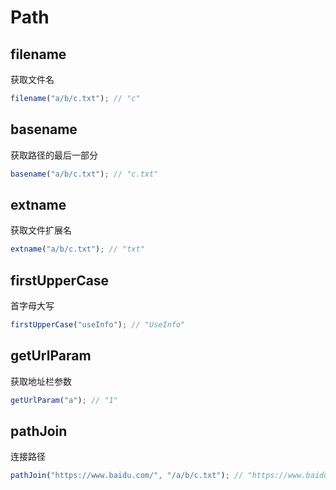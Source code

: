 # Path

## filename

获取文件名

```ts
filename("a/b/c.txt"); // "c"
```

## basename

获取路径的最后一部分

```ts
basename("a/b/c.txt"); // "c.txt"
```

## extname

获取文件扩展名

```ts
extname("a/b/c.txt"); // "txt"
```

## firstUpperCase

首字母大写

```ts
firstUpperCase("useInfo"); // "UseInfo"
```

## getUrlParam

获取地址栏参数

```ts
getUrlParam("a"); // "1"
```

## pathJoin

连接路径

```ts
pathJoin("https://www.baidu.com/", "/a/b/c.txt"); // "https://www.baidu.com/a/b/c.txt"
```

